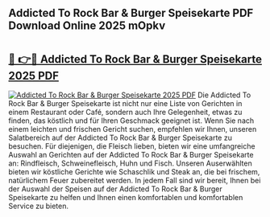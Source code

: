 ## Addicted To Rock Bar & Burger Speisekarte PDF Download Online 2025 mOpkv

# <h2><a href="http://gc8dyev.nevu.top/?p=Addicted+To+Rock+Bar+%26+Burger+Speisekarte">🔗 👉🔴 Addicted To Rock Bar & Burger Speisekarte 2025 PDF</a></h2>

[![Addicted To Rock Bar & Burger Speisekarte 2025 PDF](https://i.imgur.com/dBaPXMq.png)](http://gc8dyev.nevu.top/?p=Addicted+To+Rock+Bar+%26+Burger+Speisekarte)
Die Addicted To Rock Bar & Burger Speisekarte ist nicht nur eine Liste von Gerichten in einem Restaurant oder Café, sondern auch Ihre Gelegenheit, etwas zu finden, das köstlich und für Ihren Geschmack geeignet ist. Wenn Sie nach einem leichten und frischen Gericht suchen, empfehlen wir Ihnen, unseren Salatbereich auf der Addicted To Rock Bar & Burger Speisekarte zu besuchen. Für diejenigen, die Fleisch lieben, bieten wir eine umfangreiche Auswahl an Gerichten auf der Addicted To Rock Bar & Burger Speisekarte an: Rindfleisch, Schweinefleisch, Huhn und Fisch. Unseren Auserwählten bieten wir köstliche Gerichte wie Schaschlik und Steak an, die bei frischem, natürlichem Feuer zubereitet werden. In jedem Fall sind wir bereit, Ihnen bei der Auswahl der Speisen auf der Addicted To Rock Bar & Burger Speisekarte zu helfen und Ihnen einen komfortablen und komfortablen Service zu bieten.
